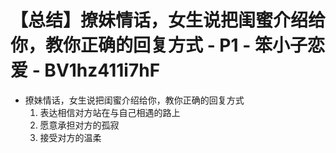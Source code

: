 # 【总结】撩妹情话，女生说把闺蜜介绍给你，教你正确的回复方式 - P1 - 笨小子恋爱 - BV1hz411i7hF

-   撩妹情话，女生说把闺蜜介绍给你，教你正确的回复方式
    1.  表达相信对方站在与自己相遇的路上
    2.  愿意承担对方的孤寂
    3.  接受对方的温柔